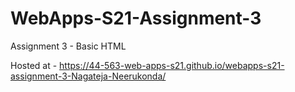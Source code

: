 # WebApps-S21-Assignment-3
Assignment 3 - Basic HTML

Hosted at - <https://44-563-web-apps-s21.github.io/webapps-s21-assignment-3-Nagateja-Neerukonda/>